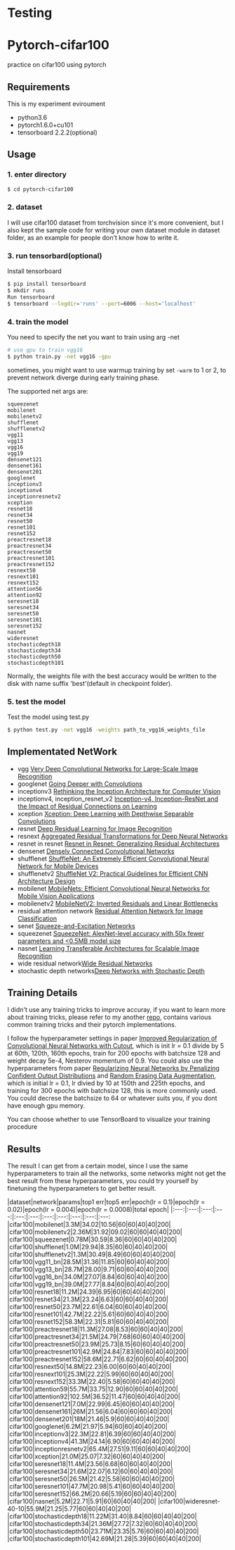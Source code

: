 # Testing

# Pytorch-cifar100

practice on cifar100 using pytorch

## Requirements

This is my experiment eviroument
- python3.6
- pytorch1.6.0+cu101
- tensorboard 2.2.2(optional)


## Usage

### 1. enter directory
```bash
$ cd pytorch-cifar100
```

### 2. dataset
I will use cifar100 dataset from torchvision since it's more convenient, but I also
kept the sample code for writing your own dataset module in dataset folder, as an
example for people don't know how to write it.

### 3. run tensorbard(optional)
Install tensorboard
```bash
$ pip install tensorboard
$ mkdir runs
Run tensorboard
$ tensorboard --logdir='runs' --port=6006 --host='localhost'
```

### 4. train the model
You need to specify the net you want to train using arg -net

```bash
# use gpu to train vgg16
$ python train.py -net vgg16 -gpu
```

sometimes, you might want to use warmup training by set ```-warm``` to 1 or 2, to prevent network
diverge during early training phase.

The supported net args are:
```
squeezenet
mobilenet
mobilenetv2
shufflenet
shufflenetv2
vgg11
vgg13
vgg16
vgg19
densenet121
densenet161
densenet201
googlenet
inceptionv3
inceptionv4
inceptionresnetv2
xception
resnet18
resnet34
resnet50
resnet101
resnet152
preactresnet18
preactresnet34
preactresnet50
preactresnet101
preactresnet152
resnext50
resnext101
resnext152
attention56
attention92
seresnet18
seresnet34
seresnet50
seresnet101
seresnet152
nasnet
wideresnet
stochasticdepth18
stochasticdepth34
stochasticdepth50
stochasticdepth101
```
Normally, the weights file with the best accuracy would be written to the disk with name suffix 'best'(default in checkpoint folder).


### 5. test the model
Test the model using test.py
```bash
$ python test.py -net vgg16 -weights path_to_vgg16_weights_file
```

## Implementated NetWork

- vgg [Very Deep Convolutional Networks for Large-Scale Image Recognition](https://arxiv.org/abs/1409.1556v6)
- googlenet [Going Deeper with Convolutions](https://arxiv.org/abs/1409.4842v1)
- inceptionv3 [Rethinking the Inception Architecture for Computer Vision](https://arxiv.org/abs/1512.00567v3)
- inceptionv4, inception_resnet_v2 [Inception-v4, Inception-ResNet and the Impact of Residual Connections on Learning](https://arxiv.org/abs/1602.07261)
- xception [Xception: Deep Learning with Depthwise Separable Convolutions](https://arxiv.org/abs/1610.02357)
- resnet [Deep Residual Learning for Image Recognition](https://arxiv.org/abs/1512.03385v1)
- resnext [Aggregated Residual Transformations for Deep Neural Networks](https://arxiv.org/abs/1611.05431v2)
- resnet in resnet [Resnet in Resnet: Generalizing Residual Architectures](https://arxiv.org/abs/1603.08029v1)
- densenet [Densely Connected Convolutional Networks](https://arxiv.org/abs/1608.06993v5)
- shufflenet [ShuffleNet: An Extremely Efficient Convolutional Neural Network for Mobile Devices](https://arxiv.org/abs/1707.01083v2)
- shufflenetv2 [ShuffleNet V2: Practical Guidelines for Efficient CNN Architecture Design](https://arxiv.org/abs/1807.11164v1)
- mobilenet [MobileNets: Efficient Convolutional Neural Networks for Mobile Vision Applications](https://arxiv.org/abs/1704.04861)
- mobilenetv2 [MobileNetV2: Inverted Residuals and Linear Bottlenecks](https://arxiv.org/abs/1801.04381)
- residual attention network [Residual Attention Network for Image Classification](https://arxiv.org/abs/1704.06904)
- senet [Squeeze-and-Excitation Networks](https://arxiv.org/abs/1709.01507)
- squeezenet [SqueezeNet: AlexNet-level accuracy with 50x fewer parameters and <0.5MB model size](https://arxiv.org/abs/1602.07360v4)
- nasnet [Learning Transferable Architectures for Scalable Image Recognition](https://arxiv.org/abs/1707.07012v4)
- wide residual network[Wide Residual Networks](https://arxiv.org/abs/1605.07146)
- stochastic depth networks[Deep Networks with Stochastic Depth](https://arxiv.org/abs/1603.09382)

## Training Details
I didn't use any training tricks to improve accuray, if you want to learn more about training tricks,
please refer to my another [repo](https://github.com/weiaicunzai/Bag_of_Tricks_for_Image_Classification_with_Convolutional_Neural_Networks), contains
various common training tricks and their pytorch implementations.


I follow the hyperparameter settings in paper [Improved Regularization of Convolutional Neural Networks with Cutout](https://arxiv.org/abs/1708.04552v2), which is init lr = 0.1 divide by 5 at 60th, 120th, 160th epochs, train for 200
epochs with batchsize 128 and weight decay 5e-4, Nesterov momentum of 0.9. You could also use the hyperparameters from paper [Regularizing Neural Networks by Penalizing Confident Output Distributions](https://arxiv.org/abs/1701.06548v1) and [Random Erasing Data Augmentation](https://arxiv.org/abs/1708.04896v2), which is initial lr = 0.1, lr divied by 10 at 150th and 225th epochs, and training for 300 epochs with batchsize 128, this is more commonly used. You could decrese the batchsize to 64 or whatever suits you, if you dont have enough gpu memory.

You can choose whether to use TensorBoard to visualize your training procedure

## Results
The result I can get from a certain model, since I use the same hyperparameters to train all the networks, some networks might not get the best result from these hyperparameters, you could try yourself by finetuning the hyperparameters to get
better result.

|dataset|network|params|top1 err|top5 err|epoch(lr = 0.1)|epoch(lr = 0.02)|epoch(lr = 0.004)|epoch(lr = 0.0008)|total epoch|
|:---:|:---:|:---:|:---:|:---:|:---:|:---:|:---:|:---:|:---:|:---:
|cifar100|mobilenet|3.3M|34.02|10.56|60|60|40|40|200|
|cifar100|mobilenetv2|2.36M|31.92|09.02|60|60|40|40|200|
|cifar100|squeezenet|0.78M|30.59|8.36|60|60|40|40|200|
|cifar100|shufflenet|1.0M|29.94|8.35|60|60|40|40|200|
|cifar100|shufflenetv2|1.3M|30.49|8.49|60|60|40|40|200|
|cifar100|vgg11_bn|28.5M|31.36|11.85|60|60|40|40|200|
|cifar100|vgg13_bn|28.7M|28.00|9.71|60|60|40|40|200|
|cifar100|vgg16_bn|34.0M|27.07|8.84|60|60|40|40|200|
|cifar100|vgg19_bn|39.0M|27.77|8.84|60|60|40|40|200|
|cifar100|resnet18|11.2M|24.39|6.95|60|60|40|40|200|
|cifar100|resnet34|21.3M|23.24|6.63|60|60|40|40|200|
|cifar100|resnet50|23.7M|22.61|6.04|60|60|40|40|200|
|cifar100|resnet101|42.7M|22.22|5.61|60|60|40|40|200|
|cifar100|resnet152|58.3M|22.31|5.81|60|60|40|40|200|
|cifar100|preactresnet18|11.3M|27.08|8.53|60|60|40|40|200|
|cifar100|preactresnet34|21.5M|24.79|7.68|60|60|40|40|200|
|cifar100|preactresnet50|23.9M|25.73|8.15|60|60|40|40|200|
|cifar100|preactresnet101|42.9M|24.84|7.83|60|60|40|40|200|
|cifar100|preactresnet152|58.6M|22.71|6.62|60|60|40|40|200|
|cifar100|resnext50|14.8M|22.23|6.00|60|60|40|40|200|
|cifar100|resnext101|25.3M|22.22|5.99|60|60|40|40|200|
|cifar100|resnext152|33.3M|22.40|5.58|60|60|40|40|200|
|cifar100|attention59|55.7M|33.75|12.90|60|60|40|40|200|
|cifar100|attention92|102.5M|36.52|11.47|60|60|40|40|200|
|cifar100|densenet121|7.0M|22.99|6.45|60|60|40|40|200|
|cifar100|densenet161|26M|21.56|6.04|60|60|60|40|200|
|cifar100|densenet201|18M|21.46|5.9|60|60|40|40|200|
|cifar100|googlenet|6.2M|21.97|5.94|60|60|40|40|200|
|cifar100|inceptionv3|22.3M|22.81|6.39|60|60|40|40|200|
|cifar100|inceptionv4|41.3M|24.14|6.90|60|60|40|40|200|
|cifar100|inceptionresnetv2|65.4M|27.51|9.11|60|60|40|40|200|
|cifar100|xception|21.0M|25.07|7.32|60|60|40|40|200|
|cifar100|seresnet18|11.4M|23.56|6.68|60|60|40|40|200|
|cifar100|seresnet34|21.6M|22.07|6.12|60|60|40|40|200|
|cifar100|seresnet50|26.5M|21.42|5.58|60|60|40|40|200|
|cifar100|seresnet101|47.7M|20.98|5.41|60|60|40|40|200|
|cifar100|seresnet152|66.2M|20.66|5.19|60|60|40|40|200|
|cifar100|nasnet|5.2M|22.71|5.91|60|60|40|40|200|
|cifar100|wideresnet-40-10|55.9M|21.25|5.77|60|60|40|40|200|
|cifar100|stochasticdepth18|11.22M|31.40|8.84|60|60|40|40|200|
|cifar100|stochasticdepth34|21.36M|27.72|7.32|60|60|40|40|200|
|cifar100|stochasticdepth50|23.71M|23.35|5.76|60|60|40|40|200|
|cifar100|stochasticdepth101|42.69M|21.28|5.39|60|60|40|40|200|



